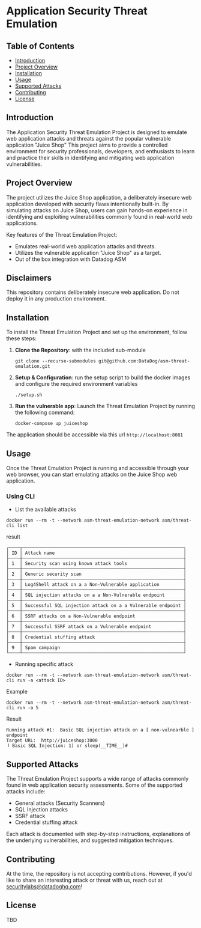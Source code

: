 # Application Security Threat Emulation


## Table of Contents

- [Introduction](#introduction)
- [Project Overview](#project-overview)
- [Installation](#installation)
- [Usage](#usage)
- [Supported Attacks](#supported-attacks)
- [Contributing](#contributing)
- [License](#license)

## Introduction

The Application Security Threat Emulation Project is designed to emulate web application attacks and threats against the popular vulnerable application "Juice Shop" This project aims to provide a controlled environment for security professionals, developers, and enthusiasts to learn and practice their skills in identifying and mitigating web application vulnerabilities.

## Project Overview

The project utilizes the Juice Shop application, a deliberately insecure web application developed with security flaws intentionally built-in. By simulating attacks on Juice Shop, users can gain hands-on experience in identifying and exploiting vulnerabilities commonly found in real-world web applications.

Key features of the Threat Emulation Project:

- Emulates real-world web application attacks and threats.
- Utilizes the vulnerable application "Juice Shop" as a target.
- Out of the box integration with Datadog ASM 


## Disclaimers
This repository contains deliberately insecure web application. Do not deploy it in any production environment.

## Installation

To install the Threat Emulation Project and set up the environment, follow these steps:



1. **Clone the Repository**: with the included sub-module

    ```shell
    git clone --recurse-submodules git@github.com:DataDog/asm-threat-emulation.git
    ```


2. **Setup & Configuration**: run the setup script to build the docker images and configure the required environment variables
    ```shell
    ./setup.sh
    ```

5. **Run the vulnerable app**: Launch the Threat Emulation Project by running the following command:

   ```shell
   docker-compose up juiceshop
   ```
The application should be accessible via this url `http://localhost:8081`


## Usage

Once the Threat Emulation Project is running and accessible through your web browser, you can start emulating attacks on the Juice Shop web application.


### Using CLI


* List the available attacks

```
docker run --rm -t --network asm-threat-emulation-network asm/threat-cli list
```

result
```
┌────┬────────────────────────────────────────────────────────────┐
│ ID │ Attack name                                                │
├────┼────────────────────────────────────────────────────────────┤
│ 1  │ Security scan using known attack tools                     │
├────┼────────────────────────────────────────────────────────────┤
│ 2  │ Generic security scan                                      │
├────┼────────────────────────────────────────────────────────────┤
│ 3  │ Log4Shell attack on a a Non-Vulnerable application         │
├────┼────────────────────────────────────────────────────────────┤
│ 4  │ SQL injection attacks on a a Non-Vulnerable endpoint       │
├────┼────────────────────────────────────────────────────────────┤
│ 5  │ Successful SQL injection attack on a a Vulnerable endpoint │
├────┼────────────────────────────────────────────────────────────┤
│ 6  │ SSRF attacks on a Non-Vulnerable endpoint                  │
├────┼────────────────────────────────────────────────────────────┤
│ 7  │ Successful SSRF attack on a Vulnerable endpoint            │
├────┼────────────────────────────────────────────────────────────┤
│ 8  │ Credential stuffing attack                                 │
├────┼────────────────────────────────────────────────────────────┤
│ 9  │ Spam campaign                                              │
└────┴────────────────────────────────────────────────────────────┘
```

* Running specific attack

```
docker run --rm -t --network asm-threat-emulation-network asm/threat-cli run -a <attack ID>
```

Example

```
docker run --rm -t --network asm-threat-emulation-network asm/threat-cli run -a 5
```

Result
```
Running attack #1:  Basic SQL injection attack on a [ non-vulnearble ] endpoint
Target URL:  http://juiceshop:3000
⠸ Basic SQL Injection: 1) or sleep(__TIME__)#
```

## Supported Attacks

The Threat Emulation Project supports a wide range of attacks commonly found in web application security assessments. Some of the supported attacks include:

- General attacks (Security Scanners)
- SQL Injection attacks 
- SSRF attack
- Credential stuffing attack

Each attack is documented with step-by-step instructions, explanations of the underlying vulnerabilities, and suggested mitigation techniques.

## Contributing

At the time, the repository is not accepting contributions. However, if you'd like to share an interesting attack or threat with us, reach out at securitylabs@datadoghq.com!

## License

TBD

